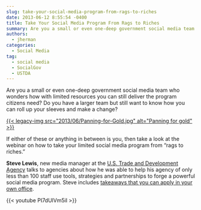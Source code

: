 ```yaml
---
slug: take-your-social-media-program-from-rags-to-riches
date: 2013-06-12 8:55:54 -0400
title: Take Your Social Media Program From Rags to Riches
summary: Are you a small or even one-deep government social media team who wonders how with limited resources you can still deliver the program citizens need? Do you have a larger team but still want to know how you can roll up your sleeves and make a change? If either
authors:
  - jherman
categories:
  - Social Media
tag:
  - social media
  - SocialGov
  - USTDA
---
```


Are you a small or even one-deep government social media team who wonders how with limited resources you can still deliver the program citizens need? Do you have a larger team but still want to know how you can roll up your sleeves and make a change?

[{{< legacy-img src="2013/06/Panning-for-Gold.jpg" alt="Panning for gold" >}}](https://s3.amazonaws.com/digitalgov/_legacy-img/2013/06/Panning-for-Gold.jpg)

If either of these or anything in between is you, then take a look at the webinar on how to take your limited social media program from “rags to riches.&#8221;

**Steve Lewis**, new media manager at the <a href="http://www.ustda.gov/" target="_blank">U.S. Trade and Development Agency</a> talks to agencies about how he was able to help his agency of only less than 100 staff use tools, strategies and partnerships to forge a powerful social media program. Steve includes [takeaways that you can apply in your own office](http://www.slideshare.net/DigitalGov/launching-a-social-media-program-with-limited-resources "Launching a Social Media Program With Limited Resources, June 20, 2013, U.S. Trade and Development Agency").

{{< youtube PI7dUlVm5iI >}}
